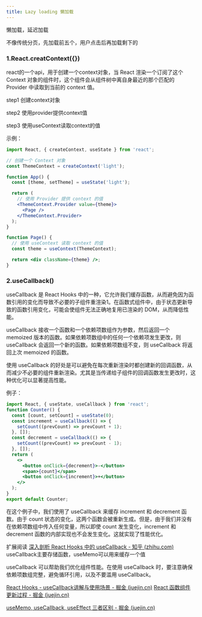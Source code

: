 ```yaml
---
title: Lazy loading 懒加载
---
```


懒加载，延迟加载

不像传统分页，先加载前五个，用户点击后再加载剩下的

### 1.React.creatContext({})
react的一个api，用于创建一个context对象，当 React 渲染一个订阅了这个 Context 对象的组件时，这个组件会从组件树中离自身最近的那个匹配的 Provider 中读取到当前的 context 值。

step1 创建context对象

step2 使用provider提供context值

step3 使用useContext读取context的值

示例：
```jsx
import React, { createContext, useState } from 'react';

// 创建一个 Context 对象
const ThemeContext = createContext('light');

function App() {
  const [theme, setTheme] = useState('light');

  return (
    // 使用 Provider 提供 context 的值
    <ThemeContext.Provider value={theme}>
      <Page />
    </ThemeContext.Provider>
  );
}

function Page() {
  // 使用 useContext 读取 context 的值
  const theme = useContext(ThemeContext);

  return <div className={theme} />;
}
```


### 2.useCallback()

useCallback 是 React Hooks 中的一种，它允许我们缓存函数，从而避免因为函数引用的变化而导致不必要的子组件重渲染1。在函数式组件中，由于状态更新导致的函数引用变化，可能会使组件无法正确地复用已渲染的 DOM，从而降低性能。

useCallback 接收一个函数和一个依赖项数组作为参数，然后返回一个 memoized 版本的函数。如果依赖项数组中的任何一个依赖项发生更改，则 useCallback 会返回一个新的函数。如果依赖项数组不变，则 useCallback 将返回上次 memoized 的函数。

使用 useCallback 的好处是可以避免在每次重新渲染时都创建新的回调函数，从而减少不必要的组件重新渲染。尤其是当传递给子组件的回调函数发生更改时，这种优化可以显著提高性能。

例子：
```jsx
import React, { useState, useCallback } from 'react';
function Counter() {  
  const [count, setCount] = useState(0);
  const increment = useCallback(() => {  
    setCount((prevCount) => prevCount + 1);  
  }, []);
  const decrement = useCallback(() => {  
    setCount((prevCount) => prevCount - 1);  
  }, []);
  return (  
    <>  
      <button onClick={decrement}>-</button>  
      <span>{count}</span>  
      <button onClick={increment}>+</button>  
    </>  
  );  
}
export default Counter;  
```

在这个例子中，我们使用了 useCallback 来缓存 increment 和 decrement 函数。由于 count 状态的变化，这两个函数会被重新生成。但是，由于我们并没有在依赖项数组中传入任何变量，所以即使 count 发生变化，increment 和 decrement 函数的内部实现也不会发生变化。这就实现了性能优化。

扩展阅读
[深入剖析 React Hooks 中的 useCallback - 知乎 (zhihu.com)](https://zhuanlan.zhihu.com/p/665759859)
useCallback主要存储函数，useMemo可以用来缓存一个值

useCallback 可以帮助我们优化组件性能。在使用 useCallback 时，要注意确保依赖项数组完整，避免循环引用，以及不要滥用 useCallback。

[React Hooks - useCallback讲解与使用场景 - 掘金 (juejin.cn)](https://juejin.cn/post/7229573641371942971)
[React 函数组件更新过程 - 掘金 (juejin.cn)](https://juejin.cn/post/7225178562549415994)

[useMemo, useCallback, useEffect 三者区别 - 掘金 (juejin.cn)](https://juejin.cn/post/7008433550307360798)